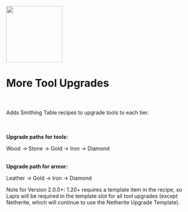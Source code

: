 <a href="https://modrinth.com/datapack/moretoolupgrades"><img src="https://user-images.githubusercontent.com/54421422/194734380-1a90f9c0-e1f0-4811-b23d-918ef169aa8c.png" width="150"></a><br />
# More Tool Upgrades<br /><br />

Adds Smithing Table recipes to upgrade tools to each tier.<br /><br /><br />

**Upgrade paths for tools:**<br />

Wood -> Stone -> Gold -> Iron -> Diamond<br /><br />

**Upgrade path for armor:**<br />

Leather -> Gold -> Iron -> Diamond


Note for Version 2.0.0+: 1.20+ requires a template item in the recipe, so Lapis will be required in the template slot for all tool upgrades (except Netherite, which will continue to use the Netherite Upgrade Template).
